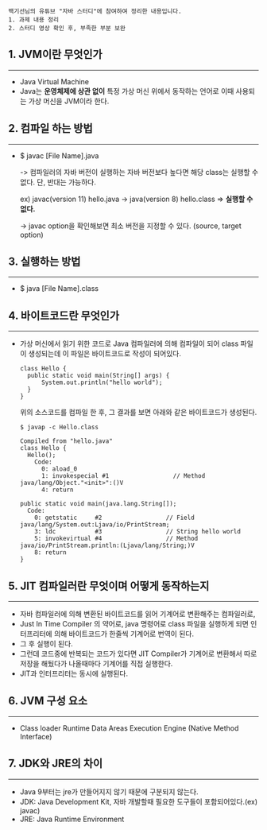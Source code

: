 ```
백기선님의 유튜브 "자바 스터디"에 참여하여 정리한 내용입니다.
1. 과제 내용 정리
2. 스터디 영상 확인 후, 부족한 부분 보완
```
## 1. JVM이란 무엇인가

---

* Java Virtual Machine
* Java는 **운영체제에 상관 없이** 특정 가상 머신 위에서 동작하는 언어로 이때 사용되는 가상 머신을 JVM이라 한다.

## 2. 컴파일 하는 방법

---
* $ javac [File Name].java

  -> 컴파일러의 자바 버전이 실행하는 자바 버전보다 높다면 해당 class는 실행할 수 없다. 단, 반대는 가능하다.

  ex) javac(version 11) hello.java -> java(version 8) hello.class => **실행할 수 없다.**

  -> javac option을 확인해보면 최소 버전을 지정할 수 있다. (source, target option)


## 3. 실행하는 방법

---
* $ java [File Name].class

## 4. 바이트코드란 무엇인가

---
* 가상 머신에서 읽기 위한 코드로 Java 컴파일러에 의해 컴파일이 되어 class 파일이 생성되는데 이 파일은 바이트코드로 작성이 되어있다.

  ```
  class Hello {
    public static void main(String[] args) {
        System.out.println("hello world");
    }
  }
  ```

  위의 소스코드를 컴파일 한 후, 그 결과를 보면 아래와 같은 바이트코드가 생성된다.
  ```
  $ javap -c Hello.class 
  
  Compiled from "hello.java"
  class Hello {
    Hello();
      Code:
        0: aload_0
        1: invokespecial #1                  // Method java/lang/Object."<init>":()V
        4: return
  
  public static void main(java.lang.String[]);
    Code:
      0: getstatic     #2                  // Field java/lang/System.out:Ljava/io/PrintStream;
      3: ldc           #3                  // String hello world
      5: invokevirtual #4                  // Method java/io/PrintStream.println:(Ljava/lang/String;)V
      8: return
  }
  ```

## 5. JIT 컴파일러란 무엇이며 어떻게 동작하는지

---
* 자바 컴파일러에 의해 변환된 바이트코드를 읽어 기계어로 변환해주는 컴파일러로,
* Just In Time Compiler 의 약어로, java 명령어로 class 파일을 실행하게 되면 인터프리터에 의해 바이트코드가 한줄씩 기계어로 번역이 된다.
* 그 후 실행이 된다.
* 그런데 코드중에 반복되는 코드가 있다면 JIT Compiler가 기계어로 변환해서 따로 저장을 해뒀다가 나올때마다 기계어를 직접 실행한다.
* JIT과 인터프리터는 동시에 실행된다.


## 6. JVM 구성 요소

---
* Class loader
Runtime Data Areas
Execution Engine
(Native Method Interface)

## 7. JDK와 JRE의 차이

---
* Java 9부터는 jre가 만들어지지 않기 때문에 구분되지 않는다.
* JDK: Java Development Kit, 자바 개발할때 필요한 도구들이 포함되어있다.(ex) javac)
* JRE: Java Runtime Environment